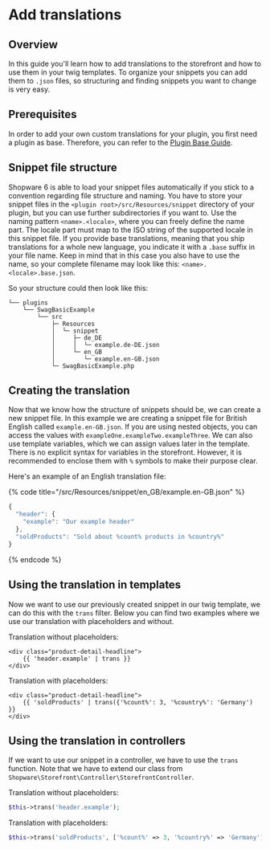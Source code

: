 # Add translations

## Overview

In this guide you'll learn how to add translations to the storefront and how to use them in your twig templates. To organize your snippets you can add them to `.json` files, so structuring and finding snippets you want to change is very easy.

## Prerequisites

In order to add your own custom translations for your plugin, you first need a plugin as base. Therefore, you can refer to the [Plugin Base Guide](../plugin-base-guide.md).

## Snippet file structure

Shopware 6 is able to load your snippet files automatically if you stick to a convention regarding file structure and naming. You have to store your snippet files in the `<plugin root>/src/Resources/snippet` directory of your plugin, but you can use further subdirectories if you want to. Use the naming pattern `<name>.<locale>`, where you can freely define the name part. The locale part must map to the ISO string of the supported locale in this snippet file. If you provide base translations, meaning that you ship translations for a whole new language, you indicate it with a `.base` suffix in your file name. Keep in mind that in this case you also have to use the name, so your complete filename may look like this: `<name>.<locale>.base.json`.

So your structure could then look like this:

```text
└── plugins
    └── SwagBasicExample
        └── src
            ├─ Resources
            │  └─ snippet
            │     ├─ de_DE
            │     │  └─ example.de-DE.json
            │     └─ en_GB
            │        └─ example.en-GB.json
            └─ SwagBasicExample.php
```

## Creating the translation

Now that we know how the structure of snippets should be, we can create a new snippet file. In this example we are creating a snippet file for British English called `example.en-GB.json`. If you are using nested objects, you can access the values with `exampleOne.exampleTwo.exampleThree`. We can also use template variables, which we can assign values later in the template. There is no explicit syntax for variables in the storefront. However, it is recommended to enclose them with `%` symbols to make their purpose clear.

Here's an example of an English translation file:

{% code title="<plugin root>/src/Resources/snippet/en\_GB/example.en-GB.json" %}
```javascript
{
  "header": {
    "example": "Our example header"
  },
  "soldProducts": "Sold about %count% products in %country%"
}
```
{% endcode %}

## Using the translation in templates

Now we want to use our previously created snippet in our twig template, we can do this with the `trans` filter. Below you can find two examples where we use our translation with placeholders and without.

Translation without placeholders:

```text
<div class="product-detail-headline">
    {{ 'header.example' | trans }}
</div>
```

Translation with placeholders:

```text
<div class="product-detail-headline">
    {{ 'soldProducts' | trans({'%count%': 3, '%country%': 'Germany') }}
</div>
```

## Using the translation in controllers

If we want to use our snippet in a controller, we have to use the `trans` function. Note that we have to extend our class from `Shopware\Storefront\Controller\StorefrontController`.

Translation without placeholders:

```php
$this->trans('header.example');
```

Translation with placeholders:

```php
$this->trans('soldProducts', ['%count%' => 3, '%country%' => 'Germany']);
```